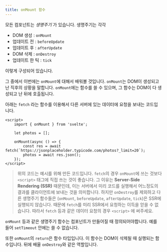 ```yaml
---
title: onMount 함수
---
```


모든 컴포넌트는 _생명주기_ 가 있습니다. 생명주기는 각각



- DOM 생성 : `onMount`
- 업데이트 전 : `beforeUpdate`
- 업데이트 후 : `afterUpdate`
- DOM 삭제 : `onDestroy`
- 업데이트 한 틱 : `tick`



이렇게 구성되어 있습니다.

그 중에서 이번에는 `onMount`에 대해서 배워볼 것입니다. `onMount`는 DOM이 생성되고 난 직후의 상황을 말합니다. `onMount`에는 함수를 쓸 수 있으며, 그 함수는 DOM이 다 생성되고 난 뒤에 호출됩니다.

아래는 `fetch` 라는 함수를 이용해서 다른 서버에 있는 데이터에 요청을 보내는 코드입니다.



```svelte
<script>
	import { onMount } from 'svelte';

	let photos = [];

	onMount(async () => {
		const res = await fetch(`https://jsonplaceholder.typicode.com/photos?_limit=20`);
		photos = await res.json();
	});
</script>
```



> 위의 코드는 예시를 위해 만든 코드입니다. `fetch`의 경우 `onMount`에 쓰는 것보다 `<script>` 태그에 직접 쓰는 것이 좋습니다. 그 이유는 **Server-Side Rendering (SSR)** 때문인데, 이는 서버에서 미리 코드를 실행해서 어느정도의 결과를 클라이언트에 보내는 것을 의미합니다. 하지만 `onDestroy`를 제외하고 다른 생명주기 함수들은 (`onMount`, `beforeUpdate`, `afterUpdate`, `tick`)은 SSR에 실행되지 않습니다. 때문에 `fetch`를 미리 SSR에서 요청하는 이득을 얻을 수 없습니다. 따라서 `fetch` 등과 같은 데이터 요청의 경우 `<script>` 에 써주세요.



`onMount` 등과 같은 생명주기 함수는 컴포넌트가 만들어질 때 정의되어야합니다. 예를 들어 `setTimeout` 안에는 쓸 수 없습니다.

또한 `onMount`의 `return`은 함수 타입입니다. 이 함수는 DOM이 삭제될 때 실행되는 함수입니다. 뒤에 배울 `onDestroy`와 같은 역할입니다.
